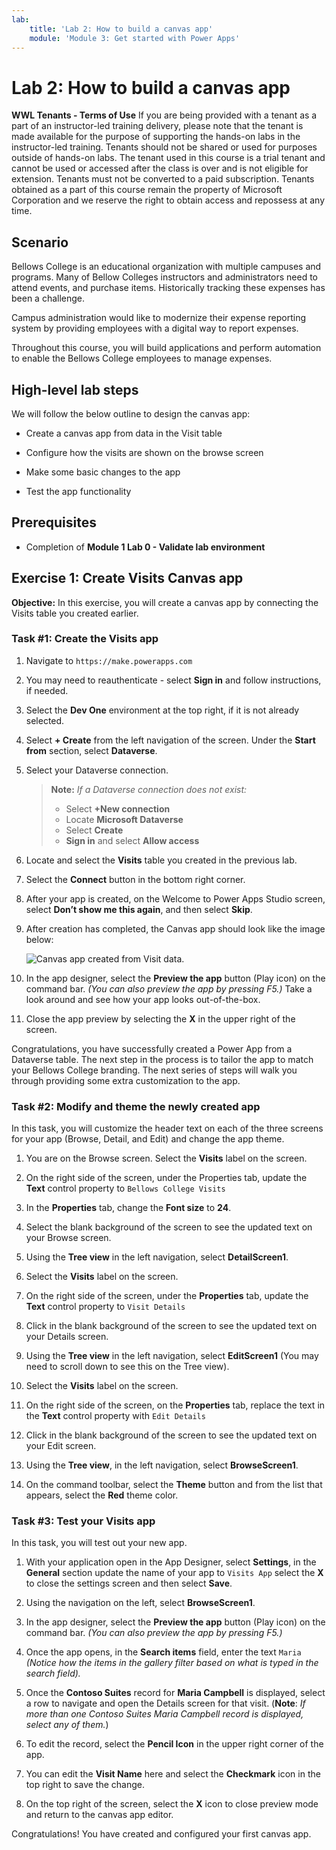 ```yaml
---
lab:
    title: 'Lab 2: How to build a canvas app'
    module: 'Module 3: Get started with Power Apps'
---
```


# Lab 2: How to build a canvas app

**WWL Tenants - Terms of Use**
If you are being provided with a tenant as a part of an instructor-led training delivery, please note that the tenant is made available for the purpose of supporting the hands-on labs in the instructor-led training. 
Tenants should not be shared or used for purposes outside of hands-on labs. The tenant used in this course is a trial tenant and cannot be used or accessed after the class is over and is not eligible for extension. 
Tenants must not be converted to a paid subscription. Tenants obtained as a part of this course remain the property of Microsoft Corporation and we reserve the right to obtain access and repossess at any time. 

## Scenario

Bellows College is an educational organization with multiple campuses and programs. Many of Bellow Colleges instructors and administrators need to attend events, and purchase items. Historically tracking these expenses has been a challenge. 

Campus administration would like to modernize their expense reporting system by providing employees with a digital way to report expenses. 

Throughout this course, you will build applications and perform automation to enable the Bellows College employees to manage expenses. 


## High-level lab steps

We will follow the below outline to design the canvas app:

- Create a canvas app from data in the Visit table

- Configure how the visits are shown on the browse screen

- Make some basic changes to the app

- Test the app functionality

## Prerequisites

- Completion of **Module 1 Lab 0 - Validate lab environment**

## Exercise 1: Create Visits Canvas app

**Objective:** In this exercise, you will create a canvas app by connecting the Visits table you created earlier.


### Task \#1: Create the Visits app

1.  Navigate to `https://make.powerapps.com`

2.  You may need to reauthenticate - select **Sign in** and follow instructions, if needed.

3.  Select the **Dev One** environment at the top right, if it is not already selected.

4.  Select **+ Create** from the left navigation of the screen. Under the **Start from** section, select **Dataverse**.

5.  Select your Dataverse connection.

    > **Note:** *If a Dataverse connection does not exist:*
    > - Select **+New connection**
    > - Locate **Microsoft Dataverse**
    > - Select **Create**
    > - **Sign in** and select **Allow access**

6.  Locate and select the **Visits** table you created in the previous lab.

7.  Select the **Connect** button in the bottom right corner.

8.  After your app is created, on the Welcome to Power Apps Studio screen, select **Don’t show me this again**, and then select **Skip**.

9.  After creation has completed, the Canvas app should look like the image below:

    ![Canvas app created from Visit data.](media/2-canvas-app-from-data.png)

10.  In the app designer, select the **Preview the app** button (Play icon) on the command bar. *(You can also preview the app by pressing F5.)* Take a look around and see how your app looks out-of-the-box.

11. Close the app preview by selecting the **X** in the upper right of the screen.

Congratulations, you have successfully created a Power App from a Dataverse table. The next step in the process is to tailor the app to match your Bellows College branding. The next series of steps will walk you through providing some extra customization to the app.


### Task \#2: Modify and theme the newly created app

In this task, you will customize the header text on each of the three screens for your app (Browse, Detail, and Edit) and change the app theme. 

1.  You are on the Browse screen. Select the **Visits** label on the screen.

1.  On the right side of the screen, under the Properties tab, update the **Text** control property to `Bellows College Visits`

1.  In the **Properties** tab, change the **Font size** to **24**. 

1.  Select the blank background of the screen to see the updated text on your Browse screen. 

1.  Using the **Tree view** in the left navigation, select **DetailScreen1**. 

1.  Select the **Visits** label on the screen.

1.  On the right side of the screen, under the **Properties** tab, update the **Text** control property to `Visit Details`

1.  Click in the blank background of the screen to see the updated text on your Details screen.

1.  Using the **Tree view** in the left navigation, select **EditScreen1** (You may need to scroll down to see this on the Tree view).

1.  Select the **Visits** label on the screen.

1.  On the right side of the screen, on the **Properties** tab, replace the text in the **Text** control property with `Edit Details`

1.  Click in the blank background of the screen to see the updated text on your Edit screen.

1.  Using the **Tree view**, in the left navigation, select **BrowseScreen1**.

1.  On the command toolbar, select the **Theme** button and from the list that appears, select the **Red** theme color.


### Task \#3: Test your Visits app

In this task, you will test out your new app.

1.  With your application open in the App Designer, select **Settings**, in the **General** section update the name of your app to `Visits App` select the **X** to close the settings screen and then select **Save**.

2.  Using the navigation on the left, select **BrowseScreen1**.

3.  In the app designer, select the **Preview the app** button (Play icon) on the command bar. *(You can also preview the app by pressing F5.)*

4.  Once the app opens, in the **Search items** field, enter the text `Maria`
    *(Notice how the items in the gallery filter based on what is typed in the
    search field).*

5.  Once the **Contoso Suites** record for **Maria Campbell** is displayed,
    select a row to navigate and open the Details screen for that visit. (**Note**: *If more than one Contoso Suites Maria Campbell record is
    displayed, select any of them.*)

6.  To edit the record, select the **Pencil Icon** in the upper right corner of the app.

7.  You can edit the **Visit Name** here and select the **Checkmark** icon in the top right to save the change.

8.  On the top right of the screen, select the **X** icon to close preview mode and return to the canvas app editor.

Congratulations! You have created and configured your first canvas app.

